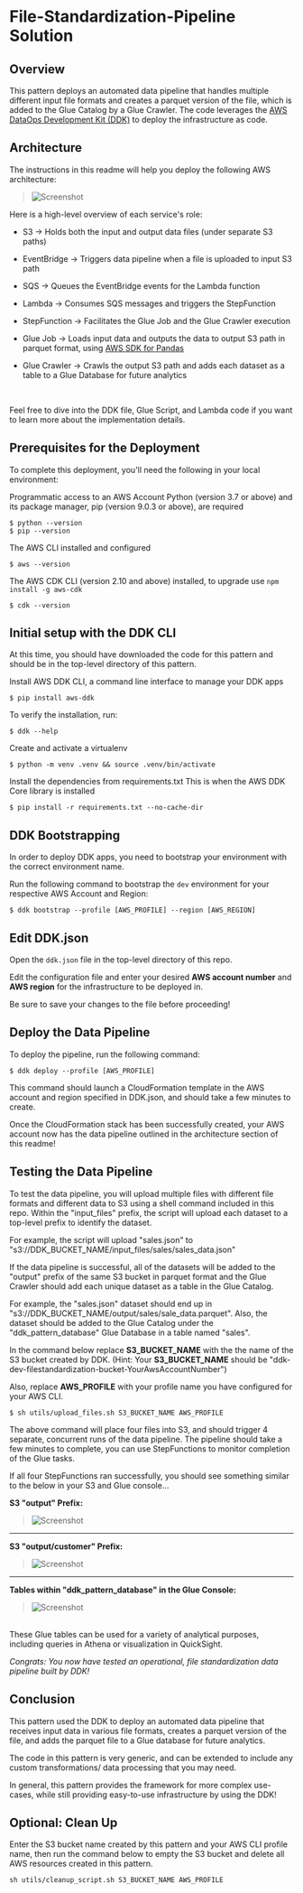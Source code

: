 # File-Standardization-Pipeline Solution

## Overview
This pattern deploys an automated data pipeline that handles multiple different input file formats and creates a parquet version of the file, which is added to the Glue Catalog by a Glue Crawler. The code leverages the [AWS DataOps Development Kit (DDK)](https://awslabs.github.io/aws-ddk/) to deploy the infrastructure as code.


## Architecture
The instructions in this readme will help you deploy the following AWS architecture:

>![Screenshot](./docs/ddk_file_standardization_pipeline_architecture.png)


Here is a high-level overview of each service's role:

- S3 &rarr; Holds both the input and output data files (under separate S3 paths)

- EventBridge &rarr; Triggers data pipeline when a file is uploaded to input S3 path

- SQS &rarr; Queues the EventBridge events for the Lambda function

- Lambda &rarr; Consumes SQS messages and triggers the StepFunction

- StepFunction &rarr; Facilitates the Glue Job and the Glue Crawler execution

- Glue Job &rarr; Loads input data and outputs the data to output S3 path in parquet format, using [AWS SDK for Pandas](https://aws-sdk-pandas.readthedocs.io/en/stable/)

- Glue Crawler &rarr; Crawls the output S3 path and adds each dataset as a table to a Glue Database for future analytics

<br />

Feel free to dive into the DDK file, Glue Script, and Lambda code if you want to learn more about the implementation details.

## Prerequisites for the Deployment

To complete this deployment, you'll need the following in your local environment:

Programmatic access to an AWS Account
Python (version 3.7 or above) and its package manager, pip (version 9.0.3 or above), are required

```
$ python --version
$ pip --version
```

The AWS CLI installed and configured

```
$ aws --version
```

The AWS CDK CLI (version 2.10 and above) installed, to upgrade use `npm install -g aws-cdk`

```
$ cdk --version
```

## Initial setup with the DDK CLI

At this time, you should have downloaded the code for this pattern and should be in the top-level directory of this pattern.

Install AWS DDK CLI, a command line interface to manage your DDK apps

```
$ pip install aws-ddk
```

To verify the installation, run:

```
$ ddk --help
```

Create and activate a virtualenv

```
$ python -m venv .venv && source .venv/bin/activate
```

Install the dependencies from requirements.txt
This is when the AWS DDK Core library is installed

```
$ pip install -r requirements.txt --no-cache-dir
```

## DDK Bootstrapping

In order to deploy DDK apps, you need to bootstrap your environment with the correct environment name.

Run the following command to bootstrap the `dev` environment for your respective AWS Account and Region:

```
$ ddk bootstrap --profile [AWS_PROFILE] --region [AWS_REGION]
```

## Edit DDK.json

Open the `ddk.json` file in the top-level directory of this repo. 

Edit the configuration file and enter your desired **AWS account number** and **AWS region** for the infrastructure to be deployed in.

Be sure to save your changes to the file before proceeding!

## Deploy the Data Pipeline

To deploy the pipeline, run the following command:

```
$ ddk deploy --profile [AWS_PROFILE]
```

This command should launch a CloudFormation template in the AWS account and region specified in DDK.json, and should take a few minutes to create.

Once the CloudFormation stack has been successfully created, your AWS account now has the data pipeline outlined in the architecture section of this readme! 

## Testing the Data Pipeline

To test the data pipeline, you will upload multiple files with different file formats and different data to S3 using a shell command included in this repo. Within the "input_files" prefix, the script will upload each dataset to a top-level prefix to identify the dataset.

For example, the script will upload "sales.json" to "s3://DDK_BUCKET_NAME/input_files/sales/sales_data.json"

If the data pipeline is successful, all of the datasets will be added to the "output" prefix of the same S3 bucket in parquet format and the Glue Crawler should add each unique dataset as a table in the Glue Catalog.

For example, the "sales.json" dataset should end up in "s3://DDK_BUCKET_NAME/output/sales/sale_data.parquet". Also, the dataset  should be added to the Glue Catalog under the "ddk_pattern_database" Glue Database in a table named "sales".

In the command below replace **S3_BUCKET_NAME** with the the name of the S3 bucket created by DDK. (Hint: Your **S3_BUCKET_NAME** should be "ddk-dev-filestandardization-bucket-YourAwsAccountNumber")

Also, replace **AWS_PROFILE** with your profile name you have configured for your AWS CLI.

```
$ sh utils/upload_files.sh S3_BUCKET_NAME AWS_PROFILE
```

The above command will place four files into S3, and should trigger 4 separate, concurrent runs of the data pipeline. The pipeline should take a few minutes to complete, you can use StepFunctions to monitor completion of the Glue tasks.

If all four StepFunctions ran successfully, you should see something similar to the below in your S3 and Glue console...

**S3 "output" Prefix:**
>![Screenshot](./docs/s3_output_keys.png)
---
**S3 "output/customer" Prefix:**
>![Screenshot](./docs/customer_dataset_output_parquet.png)
---
**Tables within "ddk_pattern_database" in the Glue Console:**
>![Screenshot](./docs/glue_tables_output.png)


<br />
These Glue tables can be used for a variety of analytical purposes, including queries in Athena or visualization in QuickSight.

<br />

*Congrats: You now have tested an operational, file standardization data pipeline built by DDK!*

## Conclusion

This pattern used the DDK to deploy an automated data pipeline that receives input data in various file formats, creates a parquet version of the file, and adds the parquet file to a Glue database for future analytics.

The code in this pattern is very generic, and can be extended to include any custom transformations/ data processing that you may need. 

In general, this pattern provides the framework for more complex use-cases, while still providing easy-to-use infrastructure by using the DDK!

## Optional: Clean Up 

Enter the S3 bucket name created by this pattern and your AWS CLI profile name, then run the command below to empty the S3 bucket and delete all AWS resources created in this pattern.

```
sh utils/cleanup_script.sh S3_BUCKET_NAME AWS_PROFILE
```
